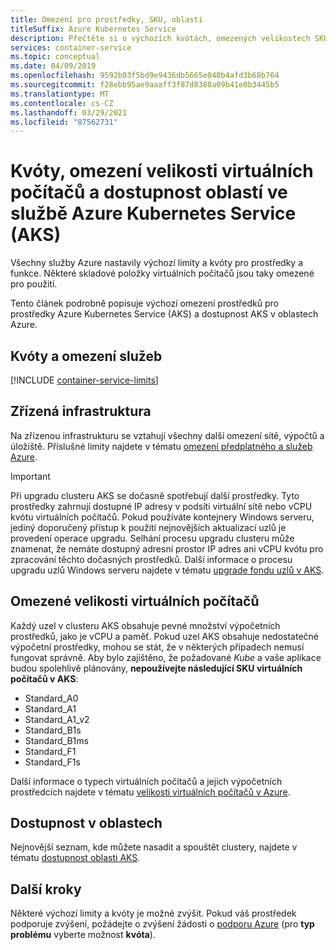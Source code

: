 ```yaml
---
title: Omezení pro prostředky, SKU, oblasti
titleSuffix: Azure Kubernetes Service
description: Přečtěte si o výchozích kvótách, omezených velikostech SKU virtuálních počítačů uzlů a dostupnosti oblastí služby Azure Kubernetes (AKS).
services: container-service
ms.topic: conceptual
ms.date: 04/09/2019
ms.openlocfilehash: 9592b03f5bd9e9436db5665e040b4afd3b68b764
ms.sourcegitcommit: f28ebb95ae9aaaff3f87d8388a09b41e0b3445b5
ms.translationtype: MT
ms.contentlocale: cs-CZ
ms.lasthandoff: 03/29/2021
ms.locfileid: "87562731"
---
```

# <a name="quotas-virtual-machine-size-restrictions-and-region-availability-in-azure-kubernetes-service-aks"></a>Kvóty, omezení velikosti virtuálních počítačů a dostupnost oblastí ve službě Azure Kubernetes Service (AKS)

Všechny služby Azure nastavily výchozí limity a kvóty pro prostředky a funkce. Některé skladové položky virtuálních počítačů jsou taky omezené pro použití.

Tento článek podrobně popisuje výchozí omezení prostředků pro prostředky Azure Kubernetes Service (AKS) a dostupnost AKS v oblastech Azure.

## <a name="service-quotas-and-limits"></a>Kvóty a omezení služeb

[!INCLUDE [container-service-limits](../../includes/container-service-limits.md)]

## <a name="provisioned-infrastructure"></a>Zřízená infrastruktura

Na zřízenou infrastrukturu se vztahují všechny další omezení sítě, výpočtů a úložiště. Příslušné limity najdete v tématu [omezení předplatného a služeb Azure](../azure-resource-manager/management/azure-subscription-service-limits.md).

> [!IMPORTANT]
> Při upgradu clusteru AKS se dočasně spotřebují další prostředky. Tyto prostředky zahrnují dostupné IP adresy v podsíti virtuální sítě nebo vCPU kvótu virtuálních počítačů. Pokud používáte kontejnery Windows serveru, jediný doporučený přístup k použití nejnovějších aktualizací uzlů je provedení operace upgradu. Selhání procesu upgradu clusteru může znamenat, že nemáte dostupný adresní prostor IP adres ani vCPU kvótu pro zpracování těchto dočasných prostředků. Další informace o procesu upgradu uzlů Windows serveru najdete v tématu [upgrade fondu uzlů v AKS][nodepool-upgrade].

## <a name="restricted-vm-sizes"></a>Omezené velikosti virtuálních počítačů

Každý uzel v clusteru AKS obsahuje pevné množství výpočetních prostředků, jako je vCPU a paměť. Pokud uzel AKS obsahuje nedostatečné výpočetní prostředky, mohou se stát, že v některých případech nemusí fungovat správně. Aby bylo zajištěno, že požadované *Kube* a vaše aplikace budou spolehlivě plánovány, **nepoužívejte následující SKU virtuálních počítačů v AKS**:

- Standard_A0
- Standard_A1
- Standard_A1_v2
- Standard_B1s
- Standard_B1ms
- Standard_F1
- Standard_F1s

Další informace o typech virtuálních počítačů a jejich výpočetních prostředcích najdete v tématu [velikosti virtuálních počítačů v Azure][vm-skus].

## <a name="region-availability"></a>Dostupnost v oblastech

Nejnovější seznam, kde můžete nasadit a spouštět clustery, najdete v tématu [dostupnost oblasti AKS][region-availability].

## <a name="next-steps"></a>Další kroky

Některé výchozí limity a kvóty je možné zvýšit. Pokud váš prostředek podporuje zvýšení, požádejte o zvýšení žádosti o [podporu Azure][azure-support] (pro **typ problému** vyberte možnost **kvóta**).

<!-- LINKS - External -->
[azure-support]: https://ms.portal.azure.com/#blade/Microsoft_Azure_Support/HelpAndSupportBlade/newsupportrequest
[region-availability]: https://azure.microsoft.com/global-infrastructure/services/?products=kubernetes-service

<!-- LINKS - Internal -->
[vm-skus]: ../virtual-machines/sizes.md
[nodepool-upgrade]: use-multiple-node-pools.md#upgrade-a-node-pool
